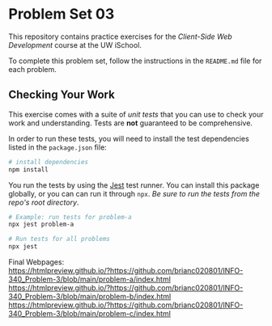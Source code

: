 # Problem Set 03

This repository contains practice exercises for the _Client-Side Web Development_ course at the UW iSchool.

To complete this problem set, follow the instructions in the `README.md` file for each problem.

## Checking Your Work
This exercise comes with a suite of _unit tests_ that you can use to check your work and understanding. Tests are **not** guaranteed to be comprehensive.

In order to run these tests, you will need to install the test dependencies listed in the `package.json` file:

```bash
# install dependencies
npm install
```

You run the tests by using the [Jest](https://facebook.github.io/jest/) test runner. You can install this package globally, or you can can run it through `npx`. _Be sure to run the tests from the repo's root directory_.

```bash
# Example: run tests for problem-a
npx jest problem-a

# Run tests for all problems
npx jest
```
Final Webpages:  
https://htmlpreview.github.io/?https://github.com/brianc020801/INFO-340_Problem-3/blob/main/problem-a/index.html  
https://htmlpreview.github.io/?https://github.com/brianc020801/INFO-340_Problem-3/blob/main/problem-b/index.html  
https://htmlpreview.github.io/?https://github.com/brianc020801/INFO-340_Problem-3/blob/main/problem-c/index.html  
